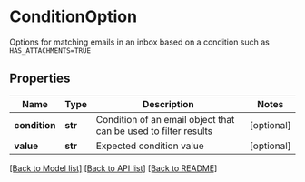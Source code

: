 # ConditionOption

Options for matching emails in an inbox based on a condition such as `HAS_ATTACHMENTS=TRUE`
## Properties
Name | Type | Description | Notes
------------ | ------------- | ------------- | -------------
**condition** | **str** | Condition of an email object that can be used to filter results | [optional] 
**value** | **str** | Expected condition value | [optional] 

[[Back to Model list]](../README#documentation-for-models) [[Back to API list]](../README#documentation-for-api-endpoints) [[Back to README]](../README)


